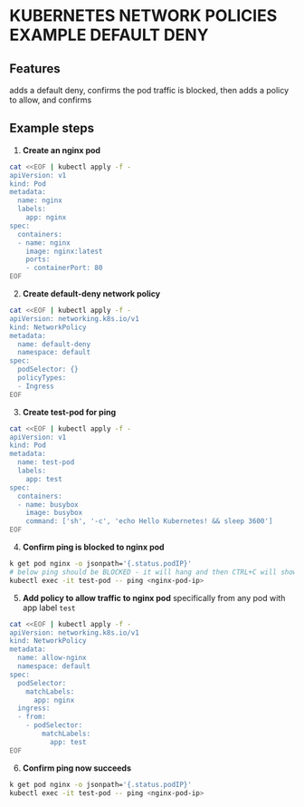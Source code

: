 # KUBERNETES NETWORK POLICIES EXAMPLE DEFAULT DENY

## Features
adds a default deny, confirms the pod traffic is blocked, then adds a policy to allow, and confirms

## Example steps
1. **Create an nginx pod**
```bash
cat <<EOF | kubectl apply -f -
apiVersion: v1
kind: Pod
metadata:
  name: nginx
  labels:
    app: nginx
spec:
  containers:
  - name: nginx
    image: nginx:latest
    ports:
    - containerPort: 80
EOF
```

2. **Create default-deny network policy**
```bash
cat <<EOF | kubectl apply -f -
apiVersion: networking.k8s.io/v1
kind: NetworkPolicy
metadata:
  name: default-deny
  namespace: default
spec:
  podSelector: {}
  policyTypes:
  - Ingress
EOF
```

3. **Create test-pod for ping**
```bash
cat <<EOF | kubectl apply -f -
apiVersion: v1
kind: Pod
metadata:
  name: test-pod
  labels:
    app: test
spec:
  containers:
  - name: busybox
    image: busybox
    command: ['sh', '-c', 'echo Hello Kubernetes! && sleep 3600']
EOF
```

4. **Confirm ping is blocked to nginx pod**
```bash
k get pod nginx -o jsonpath='{.status.podIP}'
# below ping should be BLOCKED - it will hang and then CTRL+C will show 100% packet loss
kubectl exec -it test-pod -- ping <nginx-pod-ip>
```

5. **Add policy to allow traffic to nginx pod**
specifically from any pod with app label `test`
```bash
cat <<EOF | kubectl apply -f -
apiVersion: networking.k8s.io/v1
kind: NetworkPolicy
metadata:
  name: allow-nginx
  namespace: default
spec:
  podSelector:
    matchLabels:
      app: nginx
  ingress:
  - from:
    - podSelector:
        matchLabels:
          app: test
EOF
```

6. **Confirm ping now succeeds**
```bash
k get pod nginx -o jsonpath='{.status.podIP}'
kubectl exec -it test-pod -- ping <nginx-pod-ip>
```
